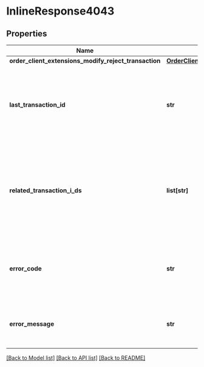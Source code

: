 # InlineResponse4043

## Properties
Name | Type | Description | Notes
------------ | ------------- | ------------- | -------------
**order_client_extensions_modify_reject_transaction** | [**OrderClientExtensionsModifyRejectTransaction**](OrderClientExtensionsModifyRejectTransaction.md) |  | [optional] 
**last_transaction_id** | **str** | The ID of the most recent Transaction created for the Account. Only present if the Account exists. | [optional] 
**related_transaction_i_ds** | **list[str]** | The IDs of all Transactions that were created while satisfying the request. Only present if the Account exists. | [optional] 
**error_code** | **str** | The code of the error that has occurred. This field may not be returned for some errors. | [optional] 
**error_message** | **str** | The human-readable description of the error that has occurred. | [optional] 

[[Back to Model list]](../README.md#documentation-for-models) [[Back to API list]](../README.md#documentation-for-api-endpoints) [[Back to README]](../README.md)


